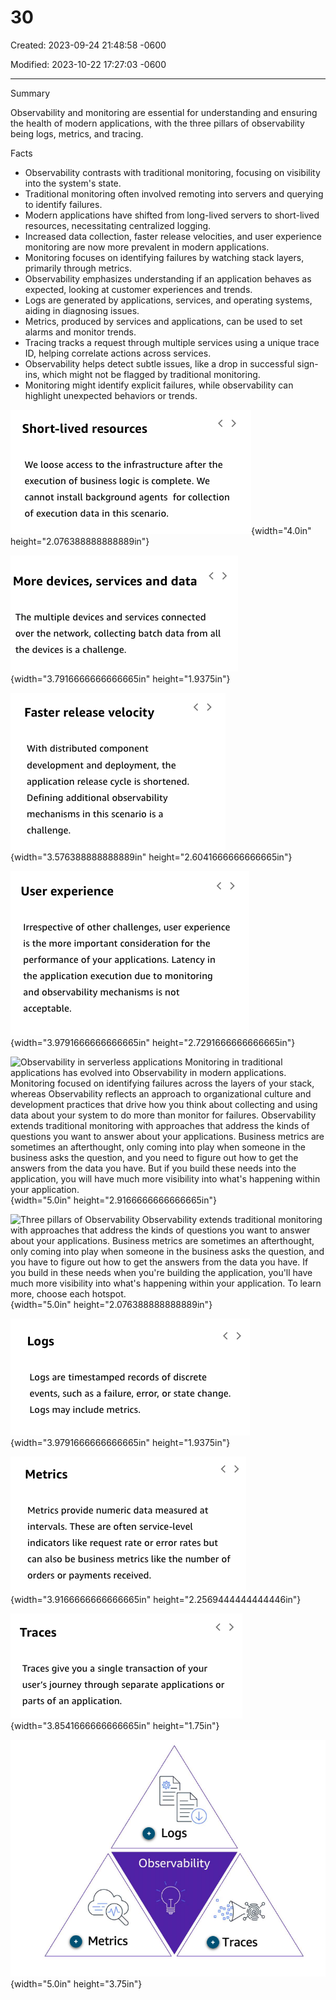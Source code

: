 # 30

Created: 2023-09-24 21:48:58 -0600

Modified: 2023-10-22 17:27:03 -0600

---

Summary

Observability and monitoring are essential for understanding and ensuring the health of modern applications, with the three pillars of observability being logs, metrics, and tracing.

Facts

- Observability contrasts with traditional monitoring, focusing on visibility into the system's state.
- Traditional monitoring often involved remoting into servers and querying to identify failures.
- Modern applications have shifted from long-lived servers to short-lived resources, necessitating centralized logging.
- Increased data collection, faster release velocities, and user experience monitoring are now more prevalent in modern applications.
- Monitoring focuses on identifying failures by watching stack layers, primarily through metrics.
- Observability emphasizes understanding if an application behaves as expected, looking at customer experiences and trends.
- Logs are generated by applications, services, and operating systems, aiding in diagnosing issues.
- Metrics, produced by services and applications, can be used to set alarms and monitor trends.
- Tracing tracks a request through multiple services using a unique trace ID, helping correlate actions across services.
- Observability helps detect subtle issues, like a drop in successful sign-ins, which might not be flagged by traditional monitoring.
- Monitoring might identify explicit failures, while observability can highlight unexpected behaviors or trends.



![Short-lived resources We loose access to the infrastructure after the execution of business logic is complete. We cannot install background agents for collection of execution data in this scenario. ](../../../media/AWS-Developing-Serverless-Solutions-on-AWS-Module-9-30-image1.png){width="4.0in" height="2.076388888888889in"}









![More devices, services and data The multiple devices and services connected over the network, collecting batch data from all the devices is a challenge. ](../../../media/AWS-Developing-Serverless-Solutions-on-AWS-Module-9-30-image2.png){width="3.7916666666666665in" height="1.9375in"}



![Faster release velocity With distributed component development and deployment, the application release cycle is shortened. Defining additional observability mechanisms in this scenario is a challenge. ](../../../media/AWS-Developing-Serverless-Solutions-on-AWS-Module-9-30-image3.png){width="3.576388888888889in" height="2.6041666666666665in"}



![User experience Irrespective of other challenges, user experience is the more important consideration for the performance of your applications. Latency in the application execution due to monitoring and observability mechanisms is not acceptable. ](../../../media/AWS-Developing-Serverless-Solutions-on-AWS-Module-9-30-image4.png){width="3.9791666666666665in" height="2.7291666666666665in"}





![Observability in serverless applications Monitoring in traditional applications has evolved into Observability in modern applications. Monitoring focused on identifying failures across the layers of your stack, whereas Observability reflects an approach to organizational culture and development practices that drive how you think about collecting and using data about your system to do more than monitor for failures. Observability extends traditional monitoring with approaches that address the kinds of questions you want to answer about your applications. Business metrics are sometimes an afterthought, only coming into play when someone in the business asks the question, and you need to figure out how to get the answers from the data you have. But if you build these needs into the application, you will have much more visibility into what's happening within your application. ](../../../media/AWS-Developing-Serverless-Solutions-on-AWS-Module-9-30-image5.png){width="5.0in" height="2.9166666666666665in"}



![Three pillars of Observability Observability extends traditional monitoring with approaches that address the kinds of questions you want to answer about your applications. Business metrics are sometimes an afterthought, only coming into play when someone in the business asks the question, and you have to figure out how to get the answers from the data you have. If you build in these needs when you're building the application, you'll have much more visibility into what's happening within your application. To learn more, choose each hotspot. ](../../../media/AWS-Developing-Serverless-Solutions-on-AWS-Module-9-30-image6.png){width="5.0in" height="2.076388888888889in"}



![Logs Logs are timestamped records of discrete events, such as a failure, error, or state change. Logs may include metrics. ](../../../media/AWS-Developing-Serverless-Solutions-on-AWS-Module-9-30-image7.png){width="3.9791666666666665in" height="1.9375in"}



![Metrics Metrics provide numeric data measured at intervals. These are often service-level indicators like request rate or error rates but can also be business metrics like the number of orders or payments received. ](../../../media/AWS-Developing-Serverless-Solutions-on-AWS-Module-9-30-image8.png){width="3.9166666666666665in" height="2.2569444444444446in"}



![Traces Traces give you a single transaction of your user's journey through separate applications or parts of an application. ](../../../media/AWS-Developing-Serverless-Solutions-on-AWS-Module-9-30-image9.png){width="3.8541666666666665in" height="1.75in"}



![Metrics O Logs Observability 00 0 O Traces ](../../../media/AWS-Developing-Serverless-Solutions-on-AWS-Module-9-30-image10.png){width="5.0in" height="3.75in"}













